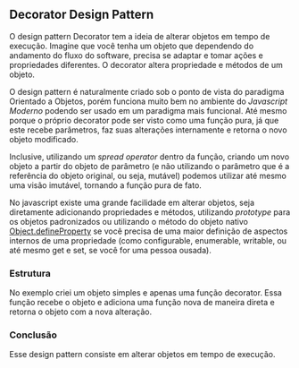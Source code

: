## Decorator Design Pattern

O design pattern Decorator tem a ideia de alterar objetos em tempo de execução. Imagine que você tenha um objeto que dependendo do andamento do fluxo do software, precisa se adaptar e tomar ações e propriedades diferentes. O decorator altera propriedade e métodos de um objeto.

O design pattern é naturalmente criado sob o ponto de vista do paradigma Orientado a Objetos, porém funciona muito bem no ambiente do *Javascript Moderno* podendo ser usado em um paradigma mais funcional. Até mesmo porque o próprio decorator pode ser visto como uma função pura, já que este recebe parâmetros, faz suas alterações internamente e retorna o novo objeto modificado. 

Inclusive, utilizando um *spread operator* dentro da função, criando um novo objeto a partir do objeto de parâmetro (e não utilizando o parâmetro que é a referência do objeto original, ou seja, mutável) podemos utilizar até mesmo uma visão imutável, tornando a função pura de fato.

No javascript existe uma grande facilidade em alterar objetos, seja diretamente adicionando propriedades e métodos, utilizando *prototype* para os objetos padronizados ou utilizando o método do objeto nativo [Object.defineProperty](https://developer.mozilla.org/pt-BR/docs/Web/JavaScript/Reference/Global_Objects/Object/defineProperty) se você precisa de uma maior definição de aspectos internos de uma propriedade (como configurable, enumerable, writable, ou até mesmo get e set, se você for uma pessoa ousada).

### Estrutura

No exemplo criei um objeto simples e apenas uma função decorator. Essa função recebe o objeto e adiciona uma função nova de maneira direta e retorna o objeto com a nova alteração.


### Conclusão

Esse design pattern consiste em alterar objetos em tempo de execução.
